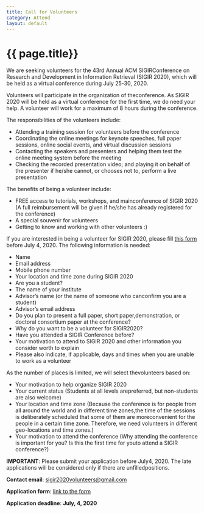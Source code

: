 ```yaml
---
title: Call for Volunteers
category: Attend
layout: default
---
```


# {{ page.title}}

We are seeking volunteers for the 43rd Annual ACM SIGIRConference on Research and Development in Information Retrieval (SIGIR 2020), which will be held as a virtual conference during July 25-30, 2020. 

Volunteers will participate in the organization of theconference. As SIGIR 2020 will be held as a virtual conference for the first time, we do need your help. A volunteer will work for a maximum of 8 hours during the conference. 

The responsibilities of the volunteers include:
* Attending a training session for volunteers before the conference
* Coordinating the online meetings for keynote speeches, full paper sessions, online social events, and virtual discussion sessions
* Contacting the speakers and presenters and helping them test the online meeting system before the meeting
* Checking the recorded presentation video; and playing it on behalf of the presenter if he/she cannot, or chooses not to, perform a live presentation 

The benefits of being a volunteer include:
* FREE access to tutorials, workshops, and mainconference of SIGIR 2020 (A full reimbursement will be given if he/she has already registered for the conference)
* A special souvenir for volunteers
* Getting to know and working with other volunteers :)

If you are interested in being a volunteer for SIGIR 2020, please fill [this form](https://wj.qq.com/s2/6614115/e17d/) before July 4, 2020. The following information is needed:
* Name
* Email address
* Mobile phone number
* Your location and time zone during SIGIR 2020
* Are you a student?
* The name of your institute
* Advisor’s name (or the name of someone who canconfirm you are a student)
* Advisor’s email address
* Do you plan to present a full paper, short paper,demonstration, or doctoral consortium paper at the conference?
* Why do you want to be a volunteer for SIGIR2020?
* Have you attended a SIGIR Conference before?
* Your motivation to attend to SIGIR 2020 and other information you consider worth to explain
* Please also indicate, if applicable, days and times when you are unable to work as a volunteer

As the number of places is limited, we will select thevolunteers based on:
* Your motivation to help organize SIGIR 2020
* Your current status (Students at all levels arepreferred, but non-students are also welcome)
* Your location and time zone (Because the conference is for people from all around the world and in different time zones,the time of the sessions is deliberately scheduled that some of them are moreconvenient for the people in a certain time zone. Therefore, we need volunteers in different geo-locations and time zones.)
* Your motivation to attend the conference (Why attending the conference is important for you? Is this the first time for youto attend a SIGIR conference?)

**IMPORTANT**: Please submit your application before July4, 2020. The late applications will be considered only if there are unfilledpositions.

**Contact email**: <sigir2020volunteers@gmail.com>

**Application form**: [link to the form](https://wj.qq.com/s2/6614115/e17d/)

**Application deadline**: **July, 4, 2020**

